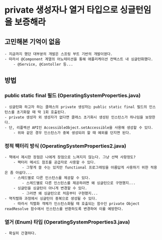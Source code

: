 # private 생성자나 열거 타입으로 싱글턴임을 보증해라

## 고민해본 기억이 없음

    - 지금까지 했던 대부분의 개발은 스프링 부트 기반의 개발이였다.  
    - 따라서 @Component 계열의 어노테이션을 통해 애플리케이션 컨텍스트 내 싱글턴화했다.
        - @Service, @Contoller 등...

## 방법
### public static final 필드 (OperatingSystemProperties.java)
    - 싱글턴화 하고자 하는 클래스의 private 생성자는 public static final 필드의 인스턴스를 초기화할 때 딱 1회 호출된다.
    - private 생성자 외 생성자가 없다면 클래스 초기화시 생성된 인스턴스가 하나임을 보장한다.
    - 단, 리플렉션 API인 AccessibleObject.setAccessible을 사용해 생성할 수 있다.
        - 위와 같은 경우 인스턴스가 중복 생성되려 할 때 예외를 던지면 된다.

### 정적 팩터리 방식 (OperatingSystemProperties2.java)
    - 책에서 제시한 장점은 나에게 장점으로 느껴지지 않는다. 그냥 선택 사항정도?
        - 팩터리 메서드 참조를 공급자로 사용할 수 있다.
            - 그렇게 쓸 수는 있지만 functional 프로그래밍을 아름답게 사용하기 위한 적용은 좀 아쉽다...
        - 스레드별로 다른 인스턴스를 제공할 수 있다.
            - 스레드별로 다른 인스턴스를 제공하려면 왜 싱글턴으로 구현했지... 
        - 싱글턴을 싱글턴이 아니게 변경할 수 있다.
            - 그러면 왜 싱글턴으로 처음부터 구현했지...
    - 역직렬화 과정에서 싱글턴이 중복으로 생성될 수 있다.
        - 따라서 직렬화 객체가 인스턴스화될 때 호출되는 함수인 private Object readResolve 함수에서 인스턴스를 반환하도록 변경하여 이를 예방한다.

### 열거 (Enum) 타입  (OperatingSystemProperties3.java)
    - 확실히 간결하다.
